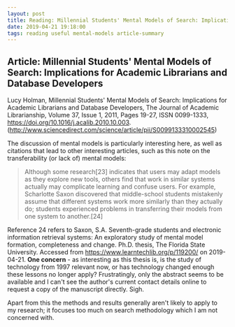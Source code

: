 ```yaml
---
layout: post
title: Reading: Millennial Students' Mental Models of Search: Implications for Academic Librarians and Database Developers
date: 2019-04-21 19:18:00
tags: reading useful mental-models article-summary
---
```


## Article: Millennial Students' Mental Models of Search: Implications for Academic Librarians and Database Developers

Lucy Holman,
Millennial Students' Mental Models of Search: Implications for Academic Librarians and Database Developers,
The Journal of Academic Librarianship,
Volume 37, Issue 1,
2011,
Pages 19-27,
ISSN 0099-1333,
https://doi.org/10.1016/j.acalib.2010.10.003.
(http://www.sciencedirect.com/science/article/pii/S0099133310002545)


The discussion of mental models is particularly interesting here, as well as citations that lead to other interesting articles, such as this note on the transferability (or lack of) mental models:

>Although some research[23] indicates that users may adapt models as they explore new tools, others find that work in similar systems actually may complicate learning and confuse users. For example, Scharlotte Saxon discovered that middle-school students mistakenly assume that different systems work more similarly than they actually do; students experienced problems in transferring their models from one system to another.[24]

Reference 24 refers to Saxon, S.A. Seventh-grade students and electronic information retrieval systems: An exploratory study of mental model formation, completeness and change. Ph.D. thesis, The Florida State University. Accessed from https://www.learntechlib.org/p/119200/ on 2019-04-21. **One concern** - as interesting as this thesis is, is the study of technology from 1997 relevant now, or has technology changed enough these lessons no longer apply? Frustratingly, only the abstract seems to be available and I can't see the author's current contact details online to request a copy of the manuscript directly. Sigh.

Apart from this the methods and results generally aren't likely to apply to my research; it focuses too much on search methodology which I am not concerned with.
